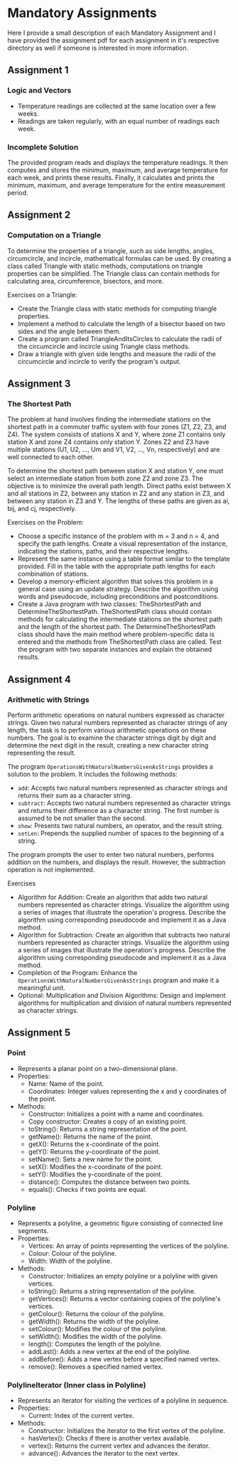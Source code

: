 # Mandatory Assignments

Here I provide a small description of each Mandatory Assignment and I have provided the assignment pdf for each assignment in it's respective directory as well if someone is interested in more information.

## Assignment 1

### Logic and Vectors
- Temperature readings are collected at the same location over a few weeks.
- Readings are taken regularly, with an equal number of readings each week.

### Incomplete Solution
The provided program reads and displays the temperature readings. It then computes and stores the minimum, maximum, and average temperature for each week, and prints these results. Finally, it calculates and prints the minimum, maximum, and average temperature for the entire measurement period.

## Assignment 2

### Computation on a Triangle

To determine the properties of a triangle, such as side lengths, angles, circumcircle, and incircle, mathematical formulas can be used. By creating a class called Triangle with static methods, computations on triangle properties can be simplified. The Triangle class can contain methods for calculating area, circumference, bisectors, and more. 

Exercises on a Triangle:

- Create the Triangle class with static methods for computing triangle properties.
- Implement a method to calculate the length of a bisector based on two sides and the angle between them.
- Create a program called TriangleAndItsCircles to calculate the radii of the circumcircle and incircle using Triangle class methods.
- Draw a triangle with given side lengths and measure the radii of the circumcircle and incircle to verify the program's output.

## Assignment 3

### The Shortest Path

The problem at hand involves finding the intermediate stations on the shortest path in a commuter traffic system with four zones (Z1, Z2, Z3, and Z4). The system consists of stations X and Y, where zone Z1 contains only station X and zone Z4 contains only station Y. Zones Z2 and Z3 have multiple stations (U1, U2, ..., Um and V1, V2, ..., Vn, respectively) and are well connected to each other.

To determine the shortest path between station X and station Y, one must select an intermediate station from both zone Z2 and zone Z3. The objective is to minimize the overall path length. Direct paths exist between X and all stations in Z2, between any station in Z2 and any station in Z3, and between any station in Z3 and Y. The lengths of these paths are given as ai, bij, and cj, respectively.

Exercises on the Problem:

- Choose a specific instance of the problem with m = 3 and n = 4, and specify the path lengths. Create a visual representation of the instance, indicating the stations, paths, and their respective lengths.
- Represent the same instance using a table format similar to the template provided. Fill in the table with the appropriate path lengths for each combination of stations.
- Develop a memory-efficient algorithm that solves this problem in a general case using an update strategy. Describe the algorithm using words and pseudocode, including preconditions and postconditions.
- Create a Java program with two classes: TheShortestPath and DetermineTheShortestPath. TheShortestPath class should contain methods for calculating the intermediate stations on the shortest path and the length of the shortest path. The DetermineTheShortestPath class should have the main method where problem-specific data is entered and the methods from TheShortestPath class are called. Test the program with two separate instances and explain the obtained results.

## Assignment 4

### Arithmetic with Strings

Perform arithmetic operations on natural numbers expressed as character strings. Given two natural numbers represented as character strings of any length, the task is to perform various arithmetic operations on these numbers. The goal is to examine the character strings digit by digit and determine the next digit in the result, creating a new character string representing the result.

The program `OperationsWithNaturalNumbersGivenAsStrings` provides a solution to the problem. It includes the following methods:

- `add`: Accepts two natural numbers represented as character strings and returns their sum as a character string.
- `subtract`: Accepts two natural numbers represented as character strings and returns their difference as a character string. The first number is assumed to be not smaller than the second.
- `show`: Presents two natural numbers, an operator, and the result string.
- `setLen`: Prepends the supplied number of spaces to the beginning of a string.

The program prompts the user to enter two natural numbers, performs addition on the numbers, and displays the result. However, the subtraction operation is not implemented.

Exercises
- Algorithm for Addition: Create an algorithm that adds two natural numbers represented as character strings. Visualize the algorithm using a series of images that illustrate the operation's progress. Describe the algorithm using corresponding pseudocode and implement it as a Java method.
- Algorithm for Subtraction: Create an algorithm that subtracts two natural numbers represented as character strings. Visualize the algorithm using a series of images that illustrate the operation's progress. Describe the algorithm using corresponding pseudocode and implement it as a Java method.
- Completion of the Program: Enhance the `OperationsWithNaturalNumbersGivenAsStrings` program and make it a meaningful unit.
- Optional: Multiplication and Division Algorithms: Design and implement algorithms for multiplication and division of natural numbers represented as character strings.

## Assignment 5

### Point
- Represents a planar point on a two-dimensional plane.
- Properties:
  - Name: Name of the point.
  - Coordinates: Integer values representing the x and y coordinates of the point.
- Methods:
  - Constructor: Initializes a point with a name and coordinates.
  - Copy constructor: Creates a copy of an existing point.
  - toString(): Returns a string representation of the point.
  - getName(): Returns the name of the point.
  - getX(): Returns the x-coordinate of the point.
  - getY(): Returns the y-coordinate of the point.
  - setName(): Sets a new name for the point.
  - setX(): Modifies the x-coordinate of the point.
  - setY(): Modifies the y-coordinate of the point.
  - distance(): Computes the distance between two points.
  - equals(): Checks if two points are equal.

### Polyline
- Represents a polyline, a geometric figure consisting of connected line segments.
- Properties:
  - Vertices: An array of points representing the vertices of the polyline.
  - Colour: Colour of the polyline.
  - Width: Width of the polyline.
- Methods:
  - Constructor: Initializes an empty polyline or a polyline with given vertices.
  - toString(): Returns a string representation of the polyline.
  - getVertices(): Returns a vector containing copies of the polyline's vertices.
  - getColour(): Returns the colour of the polyline.
  - getWidth(): Returns the width of the polyline.
  - setColour(): Modifies the colour of the polyline.
  - setWidth(): Modifies the width of the polyline.
  - length(): Computes the length of the polyline.
  - addLast(): Adds a new vertex at the end of the polyline.
  - addBefore(): Adds a new vertex before a specified named vertex.
  - remove(): Removes a specified named vertex.

### PolylineIterator (Inner class in Polyline)
- Represents an iterator for visiting the vertices of a polyline in sequence.
- Properties:
  - Current: Index of the current vertex.
- Methods:
  - Constructor: Initializes the iterator to the first vertex of the polyline.
  - hasVertex(): Checks if there is another vertex available.
  - vertex(): Returns the current vertex and advances the iterator.
  - advance(): Advances the iterator to the next vertex.
